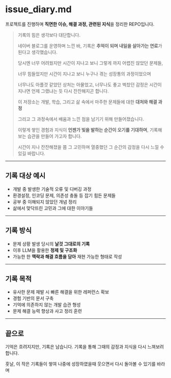 # issue_diary.md

프로젝트를 진행하며 **직면한 이슈, 해결 과정, 관련된 지식**을 정리한 REPO입니다.

> 기록의 힘은 생각보다 대단합니다.
> 
> 네이버 블로그를 운영하며 느낀 바, 기록은 **추억이 되며 내일을 살아가는 연료**가 된다고 생각했습니다.
>
> 당시엔 너무 어려웠지만 시간이 지나고 보니 그렇게 까지 어렵진 않았던 문제들,
> 
> 너무 힘들었지만 시간이 지나고 보니 누구나 겪는 성장통의 과정이었으며
> 
> 너무나도 아플것 같았던 상처는 아물었고, 너무나도 좋고 벅찼던 감정은 시간이 지나면 언제 그랬냐는 듯 다시 잔잔해지곤 합니다.
>
> 이 저장소는 개발, 학습, 그리고 삶 속에서 마주한 문제들에 대한 **대처와 해결 과정**
>
> 그리고 그 과정속에서 배움과 느낀 점을 남기기 위해 만들어졌습니다.
> 
> 이렇게 쌓인 경험과 지식이 **언젠가 빛을 발하는 순간이 오기를 기대하며**, 기록해보는 습관을 만들어 가고자 합니다.
>
> 시간이 지나 잔잔해졌을 쯤
> 그 고민하며 열중했던 그 순간의 감정을 다시 느낄 수 있길 바랍니다.

---

## 기록 대상 예시

- 개발 중 발생한 기술적 오류 및 디버깅 과정
- 환경설정, 인코딩 문제, 의존성 충돌 등 잡기 힘든 문제들
- 공부 중 이해되지 않았던 개념 정리
- 삶에서 맞닥뜨린 고민과 그에 대한 이야기들

---

## 기록 방식

- 문제 상황 발생 당시의 **날것 그대로의 기록**
- 이후 LLM을 활용한 **정제 및 구조화**
- 가능한 한 **맥락과 해결 흐름을 담아** 재현 가능한 형태로 작성

---

## 기록 목적

- 유사한 문제 재발 시 빠른 해결을 위한 레퍼런스 확보
- 경험 기반의 문서 구축
- 기억에 의존하지 않는 개발 습관 형성
- 문제 해결 능력 향상과 사고 정리 훈련

---

## 끝으로

기억은 흐려지지만, 기록은 남습니다.
기록을 통해 그때의 감정과 지식을 다시 느껴보려 합니다.

훗날, 이 작은 기록들이 쌓여 나중에 성장하였을때
웃으면서 다시 돌아볼 수 있기를 바라며
